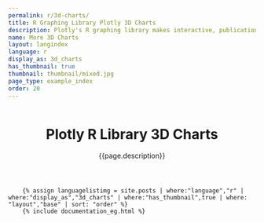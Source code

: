 ```yaml
---
permalink: r/3d-charts/
title: R Graphing Library Plotly 3D Charts
description: Plotly's R graphing library makes interactive, publication-quality graphs online. Examples of how to make 3D charts.
name: More 3D Charts
layout: langindex
language: r
display_as: 3d_charts
has_thumbnail: true
thumbnail: thumbnail/mixed.jpg
page_type: example_index
order: 20
---
```



<header class="--welcome">
	<div class="--welcome-body">
		<!--div.--wrap-inner-->
		<div class="--title">
			<div class="--category-img"><img src="https://plot.ly/gh-pages/documentation/static/images/r-small.png" alt=""></div>
			<div class="--body">
				<h1>Plotly R Library 3D Charts</h1>
				<p>{{page.description}}</p>
			</div>
		</div>
	</div>
</header>

		{% assign languagelistimg = site.posts | where:"language","r" | where:"display_as","3d_charts" | where:"has_thumbnail",true | where: "layout","base" | sort: "order" %}
        {% include documentation_eg.html %}
